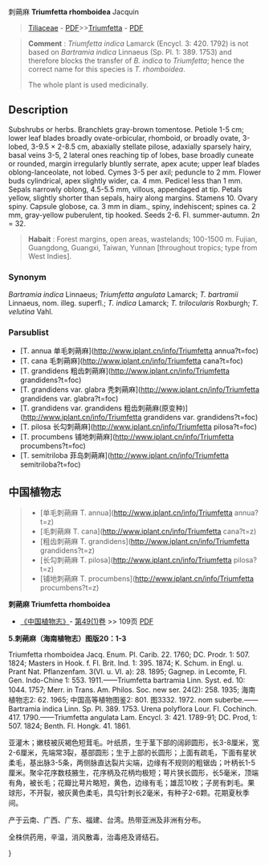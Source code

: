刺蒴麻 **Triumfetta rhomboidea** Jacquin

> [Tiliaceae](http://www.iplant.cn/info/Tiliaceae?t=foc) - [PDF](http://www.iplant.cn/foc/pdf/Tiliaceae.pdf)>>[Triumfetta](http://www.iplant.cn/info/Triumfetta?t=foc) - [PDF](http://www.iplant.cn/foc/pdf/Triumfetta.pdf)

> **Comment** : 
> *Triumfetta indica* Lamarck (Encycl. 3: 420. 1792) is not based on *Bartramia indica* Linnaeus (Sp. Pl. 1: 389. 1753) and therefore blocks the transfer of *B. indica* to *Triumfetta*; hence the correct name for this species is *T. rhomboidea*.
>
> The whole plant is used medicinally.

## Description

Subshrubs or herbs. Branchlets gray-brown tomentose. Petiole 1-5 cm; lower leaf blades broadly ovate-orbicular, rhomboid, or broadly ovate, 3-lobed, 3-9.5 × 2-8.5 cm, abaxially stellate pilose, adaxially sparsely hairy, basal veins 3-5, 2 lateral ones reaching tip of lobes, base broadly cuneate or rounded, margin irregularly bluntly serrate, apex acute; upper leaf blades oblong-lanceolate, not lobed. Cymes 3-5 per axil; peduncle to 2 mm. Flower buds cylindrical, apex slightly wider, ca. 4 mm. Pedicel less than 1 mm. Sepals narrowly oblong, 4.5-5.5 mm, villous, appendaged at tip. Petals yellow, slightly shorter than sepals, hairy along margins. Stamens 10. Ovary spiny. Capsule globose, ca. 3 mm in diam., spiny, indehiscent; spines ca. 2 mm, gray-yellow puberulent, tip hooked. Seeds 2-6. Fl. summer-autumn. 2*n* = 32.

> **Habait** : 
> Forest margins, open areas, wastelands; 100-1500 m. Fujian, Guangdong, Guangxi, Taiwan, Yunnan [throughout tropics; type from West Indies].

### Synonym
*Bartramia indica* Linnaeus; *Triumfetta angulata* Lamarck; *T. bartramii* Linnaeus, nom. illeg. superfl.; *T. indica* Lamarck; *T. trilocularis* Roxburgh; *T. velutina* Vahl.

### Parsublist

* [T.  annua  单毛刺蒴麻](http://www.iplant.cn/info/Triumfetta annua?t=foc)
* [T.  cana  毛刺蒴麻](http://www.iplant.cn/info/Triumfetta cana?t=foc)
* [T.  grandidens  粗齿刺蒴麻](http://www.iplant.cn/info/Triumfetta grandidens?t=foc)
* [T.  grandidens var. glabra  秃刺蒴麻](http://www.iplant.cn/info/Triumfetta grandidens var. glabra?t=foc)
* [T.  grandidens var. grandidens  粗齿刺蒴麻(原变种)](http://www.iplant.cn/info/Triumfetta grandidens var. grandidens?t=foc)
* [T.  pilosa  长勾刺蒴麻](http://www.iplant.cn/info/Triumfetta pilosa?t=foc)
* [T.  procumbens  铺地刺蒴麻](http://www.iplant.cn/info/Triumfetta procumbens?t=foc)
* [T.  semitriloba  菲岛刺蒴麻](http://www.iplant.cn/info/Triumfetta semitriloba?t=foc)

## 中国植物志

> * [单毛刺蒴麻  T.  annua](http://www.iplant.cn/info/Triumfetta annua?t=z)
> * [毛刺蒴麻  T.  cana](http://www.iplant.cn/info/Triumfetta cana?t=z)
> * [粗齿刺蒴麻  T.  grandidens](http://www.iplant.cn/info/Triumfetta grandidens?t=z)
> * [长勾刺蒴麻  T.  pilosa](http://www.iplant.cn/info/Triumfetta pilosa?t=z)
> * [铺地刺蒴麻  T.  procumbens](http://www.iplant.cn/info/Triumfetta procumbens?t=z)

**刺蒴麻 Triumfetta rhomboidea**

* [《中国植物志》](http://www.iplant.cn/frps)- [第49(1)卷](http://www.iplant.cn/frps/vol/49(1)) >> 109页 [PDF](http://www.iplant.cn/frps/pdf/49(1)/109a.PDF)

**5.刺蒴麻（海南植物志）图版20：1-3**

Triumfetta rhomboidea Jacq. Enum. Pl. Carib. 22. 1760; DC. Prodr. 1: 507. 1824; Masters in Hook. f. Fl. Brit. Ind. 1: 395. 1874; K. Schum. in Engl. u. Prant Nat. Pflanzenfam. 3(VI. u. VI. a): 28. 1895; Gagnep. in Lecomte, Fl. Gen. Indo-Chine 1: 553. 1911.——Triumfetta bartramia Linn. Syst. ed. 10: 1044. 1757; Merr. in Trans. Am. Philos. Soc. new ser. 24(2): 258. 1935; 海南植物志2: 62. 1965; 中国高等植物图鉴2: 801. 图3332. 1972. nom suberbe.——Bartramia indica Linn. Sp. Pl. 389. 1753. Urena polyflora Lour. Fl. Cochinch. 417. 1790.——Triumfetta angulata Lam. Encycl. 3: 421. 1789-91; DC. Prod, 1: 507. 1824; Benth. Fl. Hongk. 41. 1861.

亚灌木；嫩枝被灰褐色短茸毛。叶纸质，生于茎下部的阔卵圆形，长3-8厘米，宽2-6厘米，先端常3裂，基部圆形；生于上部的长圆形；上面有疏毛，下面有星状柔毛，基出脉3-5条，两侧脉直达裂片尖端，边缘有不规则的粗锯齿；叶柄长1-5厘米。聚伞花序数枝腋生，花序柄及花柄均极短；萼片狭长圆形，长5毫米，顶端有角，被长毛；花瓣比萼片略短，黄色，边缘有毛；雄蕊10枚；子房有刺毛。果球形，不开裂，被灰黄色柔毛，具勾针刺长2毫米，有种子2-6颗。花期夏秋季间。

产于云南、广西、广东、福建、台湾。热带亚洲及非洲有分布。

全株供药用，辛温，消风散毒，治毒疮及肾结石。

}